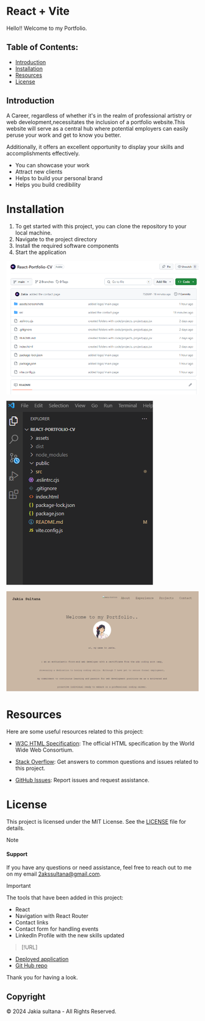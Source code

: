 # React + Vite

Hello!! Welcome to my Portfolio.

## Table of Contents:
* [Introduction](#introduction)
* [Installation](#installation)
* [Resources](#resources)
* [License](#license)

## Introduction

A Career,  regardless of whether it's in the realm of professional artistry or web development,necessitates the inclusion of a portfolio website.This website will serve as a central hub where potential employers can easily peruse your work and get to know you better. 

Additionally, it offers an excellent opportunity to display your skills and accomplishments effectively.

- You can showcase your work
- Attract new clients
- Helps to build your personal brand
- Helps you build credibility


# Installation

1. To get started with this project, you can clone the repository to your local machine.
2. Navigate to the project directory
3. Install the required software components
4. Start the application

![Example Screenshot 1](./assets/screenshots/clone%20repo.png)

![Example Screenshot 2](./assets/screenshots/directory.png)

![Example Screenshot 4](./assets/screenshots/deployed%20application.png)



# Resources 

Here are some useful resources related to this project:

- [W3C HTML Specification](https://www.w3.org/TR/html52/): The official HTML specification by the World Wide Web Consortium.
- [Stack Overflow](https://stackoverflow.com): Get answers to common questions and issues related to this project.

- [GitHub Issues](https://support.github.com/features/issues): Report issues and request assistance.


# License

This project is licensed under the MIT License. See the [LICENSE](LICENSE) file for details.

> [!NOTE]

#### Support 

If you have any questions or need assistance, feel free to reach out to me on my email 2akssultana@gmail.com.

> [!IMPORTANT]

The tools that have been added in this project:
- React
- Navigation with React Router
- Contact links
- Contact form for handling events
- LinkedIn Profile with the new skills updated

> [!URL]

- [Deployed application](https://2akia.github.io/React-Portfolio-CV/)
- [Git Hub repo](https://github.com/2akia/React-Portfolio-CV)

Thank you for having a look.

## Copyright

© 2024 Jakia sultana - All Rights Reserved.
